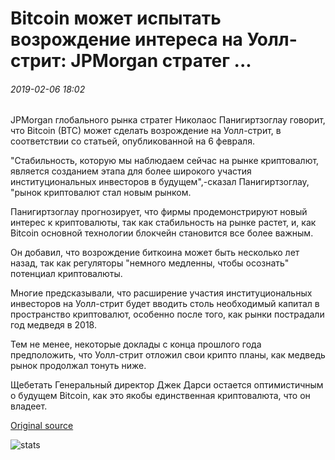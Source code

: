# Bitcoin может испытать возрождение интереса на Уолл-стрит: JPMorgan стратег ...

###### 2019-02-06 18:02

JPMorgan глобального рынка стратег Николаос Панигиртзоглау говорит, что Bitcoin (BTC) может сделать возрождение на Уолл-стрит, в соответствии со статьей, опубликованной на 6 февраля.

"Стабильность, которую мы наблюдаем сейчас на рынке криптовалют, является созданием этапа для более широкого участия институциональных инвесторов в будущем",-сказал Панигиртзоглау, "рынок криптовалют стал новым рынком.

Панигиртзоглау прогнозирует, что фирмы продемонстрируют новый интерес к криптовалюты, так как стабильность на рынке растет, и, как Bitcoin основной технологии блокчейн становится все более важным.

Он добавил, что возрождение биткоина может быть несколько лет назад, так как регуляторы "немного медленны, чтобы осознать" потенциал криптовалюты.

Многие предсказывали, что расширение участия институциональных инвесторов на Уолл-стрит будет вводить столь необходимый капитал в пространство криптовалют, особенно после того, как рынки пострадали год медведя в 2018.

Тем не менее, некоторые доклады с конца прошлого года предположить, что Уолл-стрит отложил свои крипто планы, как медведь рынок продолжал тонуть ниже.

Щебетать Генеральный директор Джек Дарси остается оптимистичным о будущем Bitcoin, как это якобы единственная криптовалюта, что он владеет.

[Original source](https://cointelegraph.com/news/bitcoin-could-experience-a-resurgence-of-interest-on-wall-street-jpmorgan-strategist)

![stats](https://c.statcounter.com/11760860/0/a89fa40b/1/ "stats")